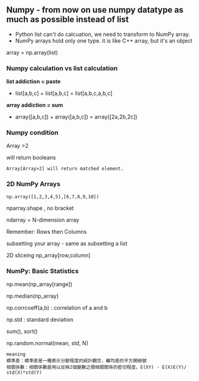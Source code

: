 ## Numpy - from now on use numpy datatype as much as possible instead of list
* Python list can't do calcuation, we need to transform to NumPy array.
* NumPy arrays hold only one type. it is like C++ array, but it's an object

array = np.array(list)

### Numpy calculation vs list calculation
__list addiction = paste__
* list[a,b,c] + list[a,b,c] = list[a,b,c,a,b,c] 

__array addiction = sum__
* array([a,b,c]) + array([a,b,c]) = array([2a,2b,2c])


### Numpy condition
Array >2

will return booleans
```
Array[Array>2] will return matched element.
```

### 2D NumPy Arrays
```
np.array([1,2,3,4,5],[6,7,8,9,10])
```
nparray.shape , no bracket

ndarray = N-dimension array

Remember: Rows then Columns 

subsetting your array - same as subsetting a list

2D sliceing np_array[row,column]


### NumPy: Basic Statistics

np.mean(np_array[range])

np.median(np_array)

np.corrcoeff(a,b) : correlation of a and b

np.std : standard deviation

sum(), sort()

np.random.normal(mean, std, N)

```
meaning
標準差：標準差是一種表示分散程度的統計觀念，離均差的平方開根號
相關係數：相關係數是用以反映2個變數之間相關關係的密切程度，E(XY) - E(X)E(Y)/ std(X)*std(Y)
```
